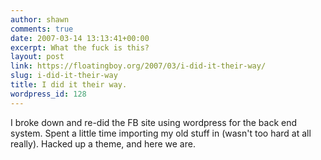 ```yaml
---
author: shawn
comments: true
date: 2007-03-14 13:13:41+00:00
excerpt: What the fuck is this?
layout: post
link: https://floatingboy.org/2007/03/i-did-it-their-way/
slug: i-did-it-their-way
title: I did it their way.
wordpress_id: 128
---
```


I broke down and re-did the FB site using wordpress for the back end system. Spent a little time importing my old stuff in (wasn't too hard at all really). Hacked up a theme, and here we are.
